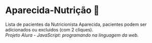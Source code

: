 # Aparecida-Nutrição 🥕
Lista de pacientes da Nutricionista Aparecida, pacientes podem ser adicionados ou excluidos (com 2 cliques).<br>
<em>Projeto Alura - JavaScript: programando na linguagem da web.</em>
